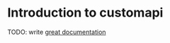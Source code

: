 # Introduction to customapi

TODO: write [great documentation](http://jacobian.org/writing/what-to-write/)
